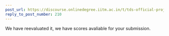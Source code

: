 ```yaml
---
post_url: https://discourse.onlinedegree.iitm.ac.in/t/tds-official-project1-discrepencies/171141/233
reply_to_post_number: 210
---
```

We have reevaluated it, we have scores avaliable for your submission.